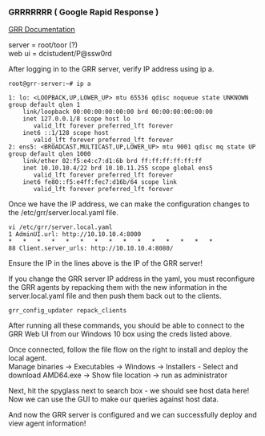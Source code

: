 
### GRRRRRRR ( Google Rapid Response )
[GRR Documentation](https://grr-doc.readthedocs.io/en/latest/)

server  = root/toor (?)  
web ui = dcistudent/P@ssw0rd

After logging in to the GRR server, verify IP address using ip a.  
```
root@grr-server:~# ip a

1: lo: <LOOPBACK,UP,LOWER_UP> mtu 65536 qdisc noqueue state UNKNOWN group default qlen 1
    link/loopback 00:00:00:00:00:00 brd 00:00:00:00:00:00
    inet 127.0.0.1/8 scope host lo
       valid_lft forever preferred_lft forever
    inet6 ::1/128 scope host 
       valid_lft forever preferred_lft forever
2: ens5: <BROADCAST,MULTICAST,UP,LOWER_UP> mtu 9001 qdisc mq state UP group default qlen 1000
    link/ether 02:f5:e4:c7:d1:6b brd ff:ff:ff:ff:ff:ff
    inet 10.10.10.4/22 brd 10.10.11.255 scope global ens5
       valid_lft forever preferred_lft forever
    inet6 fe80::f5:e4ff:fec7:d16b/64 scope link 
       valid_lft forever preferred_lft forever
```

Once we have the IP address, we can make the configuration changes to the /etc/grr/server.local.yaml file.  
```
vi /etc/grr/server.local.yaml
1 AdminUI.url: http://10.10.10.4:8000
*   *   *   *   *   *   *   *   *   *   *   *   *   *   *
88 Client.server_urls: http://10.10.10.4:8080/
```
Ensure the IP in the lines above is the IP of the GRR server!

If you change the GRR server IP address in the yaml, you must reconfigure the GRR agents by repacking them with the new information in the server.local.yaml file and then push them back out to the clients.
```
grr_config_updater repack_clients
```

After running all these commands, you should be able to connect to the GRR Web UI from our Windows 10 box using the creds listed above.

Once connected, follow the file flow on the right to install and deploy the local agent.  
Manage binaries -> Executables -> Windows -> Installers - Select and download AMD64.exe -> Show file location -> run as administrator

Next, hit the spyglass next to search box - we should see host data here! Now we can use the GUI to make our queries against host data. 

And now the GRR server is configured and we can successfully deploy and view agent information!



















